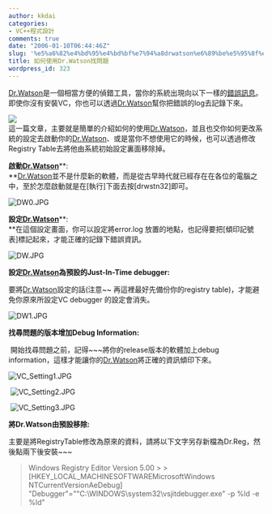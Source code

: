 ```yaml
---
author: kkdai
categories:
- VC++程式設計
comments: true
date: "2006-01-10T06:44:46Z"
slug: '%e5%a6%82%e4%bd%95%e4%bd%bf%e7%94%a8drwatson%e6%89%be%e5%95%8f%e9%a1%8c'
title: 如何使用Dr.Watson找問題
wordpress_id: 323
---
```


[Dr.Watson](http://www.microsoft.com/resources/documentation/windows/xp/all/proddocs/en-us/drwatson_overview.mspx)是一個相當方便的偵錯工具，當你的系統出現向以下一樣的[錯誤訊息](http://www.panoramafactory.com/drwatson.html)。即使你沒有安裝VC，你也可以透過[Dr.Watson](http://www.microsoft.com/resources/documentation/windows/xp/all/proddocs/en-us/drwatson_overview.mspx)幫你把錯誤的log去記錄下來。

![](http://www.panoramafactory.com/drwtsn32.gif)  
這一篇文章，主要就是簡單的介紹如何的使用[Dr.Watson](http://www.microsoft.com/resources/documentation/windows/xp/all/proddocs/en-us/drwatson_overview.mspx)，並且也交你如何更改系統的設定去啟動你的[Dr.Watson](http://www.microsoft.com/resources/documentation/windows/xp/all/proddocs/en-us/drwatson_overview.mspx)、或是當你不想使用它的時候，也可以透過修改Registry Table去將他由系統初始設定裏面移除掉。

**啟動**[**Dr.Watson**](http://www.microsoft.com/resources/documentation/windows/xp/all/proddocs/en-us/drwatson_overview.mspx)**:  
**[Dr.Watson](http://www.microsoft.com/resources/documentation/windows/xp/all/proddocs/en-us/drwatson_overview.mspx)並不是什麼新的軟體，而是從古早時代就已經存在在各位的電腦之中，至於怎麼啟動就是在[執行]下面去按[drwstn32]即可。

![DW0.JPG](http://www.evanlin.com/blog/archives/20060110/DW0.JPG)

**設定**[**Dr.Watson**](http://www.microsoft.com/resources/documentation/windows/xp/all/proddocs/en-us/drwatson_overview.mspx)**:  
**在這個設定畫面，你可以設定將error.log 放置的地點，也記得要把[傾印記號表]標記起來，才能正確的記錄下錯誤資訊。

![DW.JPG](http://www.evanlin.com/blog/archives/20060110/DW.JPG)

**設定**[**Dr.Watson**](http://www.microsoft.com/resources/documentation/windows/xp/all/proddocs/en-us/drwatson_overview.mspx)**為預設的Just-In-Time debugger:**

要將[Dr.Watson](http://www.microsoft.com/resources/documentation/windows/xp/all/proddocs/en-us/drwatson_overview.mspx)設定的話(注意~~ 再這裡最好先備份你的registry table)，才能避免你原來所設定VC debugger 的設定會消失。

![DW1.JPG](http://www.evanlin.com/blog/archives/20060110/DW1.JPG)

**找尋問題的版本增加Debug Information:**

 開始找尋問題之前，記得~~~將你的release版本的軟體加上debug information，這樣才能讓你的[Dr.Watson](http://www.microsoft.com/resources/documentation/windows/xp/all/proddocs/en-us/drwatson_overview.mspx)將正確的資訊傾印下來。 

![VC_Setting1.JPG](http://www.evanlin.com/blog/archives/20061011/VC_Setting1.JPG)

 ![VC_Setting2.JPG](http://www.evanlin.com/blog/archives/20060111/VC_Setting2.JPG)

 ![VC_Setting3.JPG](http://www.evanlin.com/blog/archives/20060111/VC_Setting3.JPG)

**將Dr.Watson由預設移除:**

主要是將RegistryTable修改為原來的資料，請將以下文字另存新檔為Dr.Reg，然後點兩下後安裝~~~   


<blockquote>Windows Registry Editor Version 5.00
> 
> [HKEY_LOCAL_MACHINESOFTWAREMicrosoftWindows NTCurrentVersionAeDebug]  
"Debugger"=""C:\WINDOWS\system32\vsjitdebugger.exe" -p %ld -e %ld"  

> 
> </blockquote>
